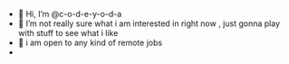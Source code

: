 - 👋 Hi, I’m @c-o-d-e-y-o-d-a
- 👀 I’m not really sure what i am interested in right now , just gonna play with stuff to see what i like
- 🦋 i am open to any kind of remote jobs
-  
